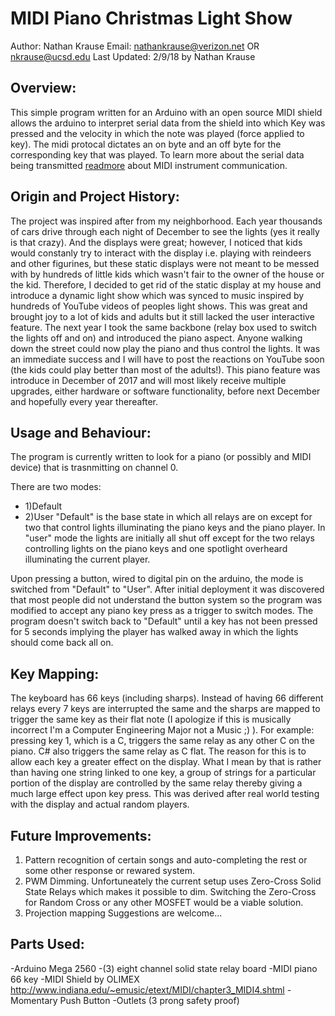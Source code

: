                              
# MIDI Piano Christmas Light Show

Author: Nathan Krause
Email: nathankrause@verizon.net OR nkrause@ucsd.edu
Last Updated: 2/9/18 by Nathan Krause

## Overview:
  This simple program written for an Arduino with an open source MIDI shield
  allows the arduino to interpret serial data from the shield into which Key was
  pressed and the velocity in which the note was played (force applied to key).
  The midi protocal dictates an on byte and an off byte for the corresponding
  key that was played. To learn more about the serial data being transmitted
  [readmore](http://www.indiana.edu/~emusic/etext/MIDI/chapter3_MIDI4.shtml)
  about MIDI instrument communication.

## Origin and Project History:
  The project was inspired after from my neighborhood. Each year thousands of
  cars drive through each night of December to see the lights (yes it really is
  that crazy). And the displays were great; however, I noticed that kids would
  constanly try to interact with the display i.e. playing with reindeers and
  other figurines, but these static displays were not meant to be messed with by
  hundreds of little kids which wasn't fair to the owner of the house or the
  kid. Therefore, I decided to get rid of the static display at my house and
  introduce a dynamic light show which was synced to music inspired by hundreds
  of YouTube videos of peoples light shows. This was great and brought joy to a
  lot of kids and adults but it still lacked the user interactive feature. The
  next year I took the same backbone (relay box used to switch the lights off
  and on) and introduced the piano aspect. Anyone walking down the street could
  now play the piano and thus control the lights. It was an immediate success
  and I will have to post the reactions on YouTube soon (the kids could play
  better than most of the adults!). This piano feature was introduce in December
  of 2017 and will most likely receive multiple upgrades, either hardware or
  software functionality, before next December and hopefully every year
  thereafter. 



## Usage and Behaviour:
  The program is currently written to look for a piano (or possibly and MIDI
      device) that is trasnmitting on channel 0. 
  
  There are two modes:
  * 1)Default
  * 2)User
  "Default" is the base state in which all relays are on except for two that
  control lights illuminating the piano keys and the piano player. 
  In "user" mode the lights are initially all shut off except for the two relays
  controlling lights on the piano keys and one spotlight overheard illuminating 
  the current player. 
  
  Upon pressing a button, wired to digital pin on the arduino, the mode is
  switched from "Default" to "User". After initial deployment it
  was discovered that most people did not understand the button system so the 
  program was modified to accept any piano key press as a trigger to switch
  modes. The program doesn't switch back to "Default" until a key has not been
  pressed for 5 seconds implying the player has walked away in which the lights
  should come back all on.



## Key Mapping:
  The keyboard has 66 keys (including sharps). Instead of having 66 different
  relays every 7 keys are interrupted the same and the sharps are mapped to
  trigger the same key as their flat note (I apologize if this is musically
  incorrect I'm a Computer Engineering Major not a Music ;) ). For example:
  pressing key 1, which is a C, triggers the same relay as any other C on the
  piano. C# also triggers the same relay as C flat. The reason for this is to
  allow each key a greater effect on the display. What I mean by that is rather
  than having one string linked to one key, a group of strings for a particular
  portion of the display are controlled by the same relay thereby giving a much
  large effect upon key press. This was derived after real world testing with
  the display and actual random players. 


## Future Improvements:
  1) Pattern recognition of certain songs and auto-completing the rest or some
  other response or rewared system.
  2) PWM Dimming. Unfortuneately the current setup uses Zero-Cross Solid State
  Relays which makes it possible to dim. Switching the Zero-Cross for Random
  Cross or any other MOSFET would be a viable solution.
  3) Projection mapping
  Suggestions are welcome...

## Parts Used:
  -Arduino Mega 2560
  -(3) eight channel solid state relay board
  -MIDI piano 66 key
  -MIDI Shield by OLIMEX
    http://www.indiana.edu/~emusic/etext/MIDI/chapter3_MIDI4.shtml
  -Momentary Push Button
  -Outlets (3 prong safety proof)


